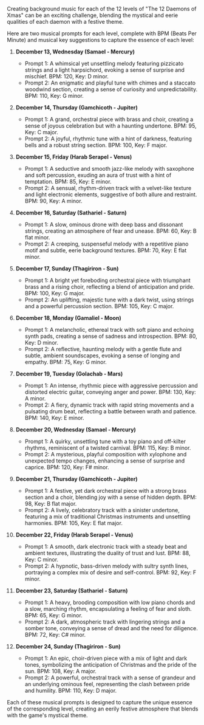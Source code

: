 Creating background music for each of the 12 levels of "The 12 Daemons of Xmas" can be an exciting challenge, blending the mystical and eerie qualities of each daemon with a festive theme. 

Here are two musical prompts for each level, complete with BPM (Beats Per Minute) and musical key suggestions to capture the essence of each level:

1. **December 13, Wednesday (Samael - Mercury)**
   - Prompt 1: A whimsical yet unsettling melody featuring pizzicato strings and a light harpsichord, evoking a sense of surprise and mischief. BPM: 120, Key: D minor.
   - Prompt 2: An enigmatic and playful tune with chimes and a staccato woodwind section, creating a sense of curiosity and unpredictability. BPM: 110, Key: G minor.

2. **December 14, Thursday (Gamchicoth - Jupiter)**
   - Prompt 1: A grand, orchestral piece with brass and choir, creating a sense of joyous celebration but with a haunting undertone. BPM: 95, Key: C major.
   - Prompt 2: A joyful, rhythmic tune with a hint of darkness, featuring bells and a robust string section. BPM: 100, Key: F major.

3. **December 15, Friday (Harab Serapel - Venus)**
   - Prompt 1: A seductive and smooth jazz-like melody with saxophone and soft percussion, exuding an aura of trust with a hint of temptation. BPM: 85, Key: E minor.
   - Prompt 2: A sensual, rhythm-driven track with a velvet-like texture and light electronic elements, suggestive of both allure and restraint. BPM: 90, Key: A minor.

4. **December 16, Saturday (Sathariel - Saturn)**
   - Prompt 1: A slow, ominous drone with deep bass and dissonant strings, creating an atmosphere of fear and unease. BPM: 60, Key: B flat minor.
   - Prompt 2: A creeping, suspenseful melody with a repetitive piano motif and subtle, eerie background textures. BPM: 70, Key: E flat minor.

5. **December 17, Sunday (Thagiriron - Sun)**
   - Prompt 1: A bright yet foreboding orchestral piece with triumphant brass and a rising choir, reflecting a blend of anticipation and pride. BPM: 100, Key: G major.
   - Prompt 2: An uplifting, majestic tune with a dark twist, using strings and a powerful percussion section. BPM: 105, Key: C major.

6. **December 18, Monday (Gamaliel - Moon)**
   - Prompt 1: A melancholic, ethereal track with soft piano and echoing synth pads, creating a sense of sadness and introspection. BPM: 80, Key: D minor.
   - Prompt 2: A reflective, haunting melody with a gentle flute and subtle, ambient soundscapes, evoking a sense of longing and empathy. BPM: 75, Key: G minor.

7. **December 19, Tuesday (Golachab - Mars)**
   - Prompt 1: An intense, rhythmic piece with aggressive percussion and distorted electric guitar, conveying anger and power. BPM: 130, Key: A minor.
   - Prompt 2: A fiery, dynamic track with rapid string movements and a pulsating drum beat, reflecting a battle between wrath and patience. BPM: 140, Key: E minor.

8. **December 20, Wednesday (Samael - Mercury)**
   - Prompt 1: A quirky, unsettling tune with a toy piano and off-kilter rhythms, reminiscent of a twisted carnival. BPM: 115, Key: B minor.
   - Prompt 2: A mysterious, playful composition with xylophone and unexpected tempo changes, enhancing a sense of surprise and caprice. BPM: 120, Key: F# minor.

9. **December 21, Thursday (Gamchicoth - Jupiter)**
   - Prompt 1: A festive, yet dark orchestral piece with a strong brass section and a choir, blending joy with a sense of hidden depth. BPM: 98, Key: B flat major.
   - Prompt 2: A lively, celebratory track with a sinister undertone, featuring a mix of traditional Christmas instruments and unsettling harmonies. BPM: 105, Key: E flat major.

10. **December 22, Friday (Harab Serapel - Venus)**
    - Prompt 1: A smooth, dark electronic track with a steady beat and ambient textures, illustrating the duality of trust and lust. BPM: 88, Key: C minor.
    - Prompt 2: A hypnotic, bass-driven melody with sultry synth lines, portraying a complex mix of desire and self-control. BPM: 92, Key: F minor.

11. **December 23, Saturday (Sathariel - Saturn)**
    - Prompt 1: A heavy, brooding composition with low piano chords and a slow, marching rhythm, encapsulating a feeling of fear and sloth. BPM: 65, Key: G minor.
    - Prompt 2: A dark, atmospheric track with lingering strings and a somber tone, conveying a sense of dread and the need for diligence. BPM: 72, Key: C# minor.

12. **December 24, Sunday (Thagiriron - Sun)**
    - Prompt 1: An epic, choir-driven piece with a mix of light and dark tones, symbolizing the anticipation of Christmas and the pride of the sun. BPM: 108, Key: A major.
    - Prompt 2: A powerful, orchestral track with a sense of grandeur and an underlying ominous feel, representing the clash between pride and humility. BPM: 110, Key: D major.

Each of these musical prompts is designed to capture the unique essence of the corresponding level, creating an eerily festive atmosphere that blends with the game's mystical theme.
